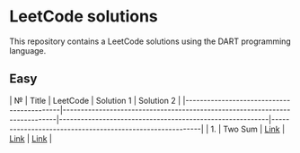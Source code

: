 # LeetCode solutions

This repository contains a LeetCode solutions using the DART programming language.

## Easy

| №     | Title                             | LeetCode                                                                   | Solution 1                                               | Solution 2                                               |
|-------------------------------------------|----------------------------------------------------------------------------|----------------------------------------------------------|----------------------------------------------------------|
| 1.    | Two Sum                           | [Link](https://leetcode.com/problems/two-sum/description/)                 | [Link](./lib/easy/task_0001_two_sum_brute_force.dart)    | [Link](./lib/easy/task_0001_two_sum_with_hash_map.dart)  |
